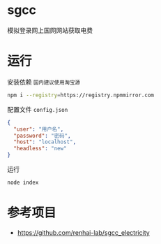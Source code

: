 # sgcc
模拟登录网上国网网站获取电费

# 运行

安装依赖 `国内建议使用淘宝源`
```bash
npm i --registry=https://registry.npmmirror.com
```
配置文件 `config.json`
```json
{
  "user": "用户名",
  "password": "密码",
  "host": "localhost",
  "headless": "new"
}
```
运行
```bash
node index
```

# 参考项目

- https://github.com/renhai-lab/sgcc_electricity
